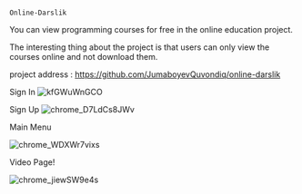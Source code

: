                                                                        Online-Darslik
  You can view programming courses for free in the online education project. 

The interesting thing about the project is that users can only view the courses online and not download them.

project address : https://github.com/JumaboyevQuvondiq/online-darslik

Sign In
![kfGWuWnGCO](https://user-images.githubusercontent.com/110079516/220256889-6b57c2db-b34c-4e44-9c06-44978f2a0802.png)

Sign Up
![chrome_D7LdCs8JWv](https://user-images.githubusercontent.com/110079516/220256963-aea26cf1-310d-4055-91d7-35b9f7360525.png)

Main Menu

![chrome_WDXWr7vixs](https://user-images.githubusercontent.com/110079516/220257127-8806d180-c88a-4513-ad23-f99e6a87be2f.png)

Video Page!

![chrome_jiewSW9e4s](https://user-images.githubusercontent.com/110079516/220257398-946f9877-1bca-4fcd-8402-6eeb88b2378f.png)
